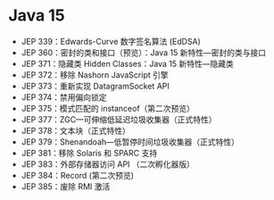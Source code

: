 # Java 15

- JEP 339：Edwards-Curve 数字签名算法 (EdDSA)
- JEP 360：密封的类和接口（预览）：Java 15 新特性—密封的类与接口
- JEP 371：隐藏类 Hidden Classes：Java 15 新特性—隐藏类
- JEP 372：移除 Nashorn JavaScript 引擎
- JEP 373：重新实现 DatagramSocket API
- JEP 374：禁用偏向锁定
- JEP 375：模式匹配的 instanceof（第二次预览）
- JEP 377：ZGC—可伸缩低延迟垃圾收集器（正式特性）
- JEP 378：文本块（正式特性）
- JEP 379：Shenandoah—低暂停时间垃圾收集器（正式特性）
- JEP 381：移除 Solaris 和 SPARC 支持
- JEP 383：外部存储器访问 API （二次孵化器版）
- JEP 384：Record (第二次预览)
- JEP 385：废除 RMI 激活